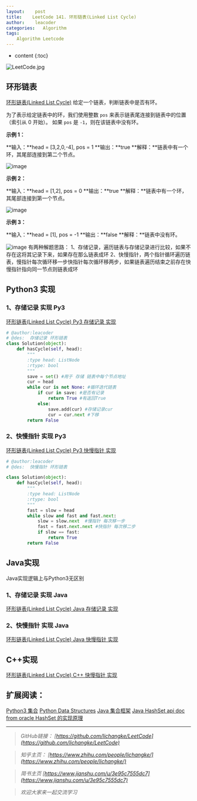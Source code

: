```yaml
---
layout:    post
title:    LeetCode 141. 环形链表(Linked List Cycle)
author:    leacoder
categories:   Algorithm 
tags:
    Algorithm Leetcode
---
```


* content
{:toc}

![LeetCode.jpg](https://upload-images.jianshu.io/upload_images/16846478-1484f807618fc51f.jpg?imageMogr2/auto-orient/strip%7CimageView2/2/w/1240)

## 环形链表
[环形链表(Linked List Cycle)](https://leetcode-cn.com/problems/linked-list-cycle/)
给定一个链表，判断链表中是否有环。

为了表示给定链表中的环，我们使用整数 `pos` 来表示链表尾连接到链表中的位置（索引从 0 开始）。 如果 `pos` 是 `-1`，则在该链表中没有环。

**示例 1：**

**输入：**head = [3,2,0,-4], pos = 1
**输出：**true
**解释：**链表中有一个环，其尾部连接到第二个节点。
</pre>

![image](http://upload-images.jianshu.io/upload_images/16846478-7f225b016cbb23fa.png?imageMogr2/auto-orient/strip%7CimageView2/2/w/1240)

**示例 2：**

**输入：**head = [1,2], pos = 0
**输出：**true
**解释：**链表中有一个环，其尾部连接到第一个节点。


![image](http://upload-images.jianshu.io/upload_images/16846478-5d22898dcf1b6191.png?imageMogr2/auto-orient/strip%7CimageView2/2/w/1240)

**示例 3：**

**输入：**head = [1], pos = -1
**输出：**false
**解释：**链表中没有环。

![image](http://upload-images.jianshu.io/upload_images/16846478-b9a206640305b298.png?imageMogr2/auto-orient/strip%7CimageView2/2/w/1240)
有两种解题思路：
1、存储记录，遍历链表与存储记录进行比较，如果不存在这将其记录下来，如果存在那么链表成环
2、快慢指针，两个指针循环遍历链表，慢指针每次循环移一步快指针每次循环移两步，如果链表遍历结束之前存在快慢指针指向同一节点则链表成环
## Python3 实现
### 1、存储记录 实现 Py3
[环形链表(Linked List Cycle) Py3 存储记录 实现](https://github.com/CK-Li/LeetCode/blob/master/141.%20Linked%20List%20Cycle/LinkedListCycle.py)
```Python
# @author:leacoder
# @des:  存储记录 环形链表
class Solution(object):
    def hasCycle(self, head):
        """
        :type head: ListNode
        :rtype: bool
        """
        save = set() #用于 存储 链表中每个节点地址
        cur = head
        while cur is not None: #循环迭代链表
            if cur in save: #是否有记录
                return True #有返回True
            else:
                save.add(cur) #存储记录cur
                cur = cur.next #下移
        return False
```
### 2、快慢指针 实现 Py3
[环形链表(Linked List Cycle) Py3 快慢指针 实现](https://github.com/CK-Li/LeetCode/blob/master/141.%20Linked%20List%20Cycle/LinkedListCycle_2.py)
```Python
# @author:leacoder
# @des:  快慢指针 环形链表

class Solution(object):
    def hasCycle(self, head):
        """
        :type head: ListNode
        :rtype: bool
        """
        fast = slow = head
        while slow and fast and fast.next:
            slow = slow.next  #慢指针 每次移一步
            fast = fast.next.next #快指针 每次移二步
            if slow == fast: 
                return True
        return False
```
## Java实现
Java实现逻辑上与Python3无区别
### 1、存储记录 实现 Java
[环形链表(Linked List Cycle) Java 存储记录 实现](https://github.com/CK-Li/LeetCode/blob/master/141.%20Linked%20List%20Cycle/LinkedListCycle.java)
### 2、快慢指针 实现 Java
[环形链表(Linked List Cycle) Java 快慢指针 实现](https://github.com/CK-Li/LeetCode/blob/master/141.%20Linked%20List%20Cycle/LinkedListCycle_2.py)

## C++实现
[环形链表(Linked List Cycle) C++ 快慢指针 实现](https://github.com/CK-Li/LeetCode/blob/master/141.%20Linked%20List%20Cycle/LinkedListCycle.cpp)

## 扩展阅读：
[Python3 集合](http://www.runoob.com/python3/python3-set.html)
[Python Data Structures](https://docs.python.org/3/tutorial/datastructures.html)
[Java 集合框架](http://www.runoob.com/java/java-collections.html)
[Java HashSet api doc from oracle ](https://docs.oracle.com/javase/7/docs/api/java/util/HashSet.html)
[HashSet 的实现原理](http://wiki.jikexueyuan.com/project/java-collection/hashset.html)

----
>*GitHub链接：*
>*[https://github.com/lichangke/LeetCode](https://github.com/lichangke/LeetCode)*

>*知乎主页：*
>*[https://www.zhihu.com/people/lichangke/](https://www.zhihu.com/people/lichangke/)*

>*简书主页*
>*[https://www.jianshu.com/u/3e95c7555dc7](https://www.jianshu.com/u/3e95c7555dc7)*

>*欢迎大家来一起交流学习*